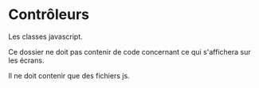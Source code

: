 # Contrôleurs
Les classes javascript.

Ce dossier ne doit pas contenir de code concernant ce qui s'affichera sur les écrans.

Il ne doit contenir que des fichiers js.